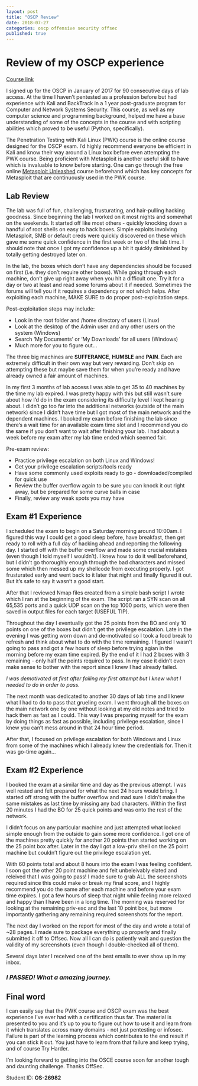 ```yaml
---
layout: post
title: "OSCP Review"
date: 2018-07-27
categories: oscp offensive security offsec
published: true
---
```

# Review of my OSCP experience
[Course link](https://www.offensive-security.com/pwk-oscp/)

I signed up for the OSCP in January of 2017 for 90 consecutive days of lab access. At the time I haven’t pentested as a profession before but had experience with Kali and BackTrack in a 1 year post-graduate program for Computer and Network Systems Security. This course, as well as my computer science and programming background, helped me have a base understanding of some of the concepts in the course and with scripting abilities which proved to be useful (Python, specifically).

The Penetration Testing with Kali Linux (PWK) course is the online course designed for the OSCP exam. I’d highly recommend everyone be efficient in Kali and know their way around a Linux box before even attempting the PWK course. Being proficient with Metasploit is another useful skill to have which is invaluable to know before starting. One can go through the free online [Metasploit Unleashed](https://www.offensive-security.com/metasploit-unleashed/) course beforehand which has key concepts for Metasploit that are continuously used in the PWK course.


## Lab Review

The lab was full of fun, challenging, frusturating, and hair-pulling hacking goodness. Since beginning the lab I worked on it most nights and somewhat on the weekends. It started off like most others - quickly knocking down a handful of root shells on easy to hack boxes. Simple exploits involving Metasploit, SMB or default creds were quickly discovered on these which gave me some quick confidence in the first week or two of the lab time. I should note that once I got my confidence up a bit it quickly diminished by totally getting destroyed later on.


In the lab, the boxes which don’t have any dependencies should be focused on first (i.e. they don’t require other boxes). While going through each machine, don’t give up right away when you hit a difficult one. Try it for a day or two at least and read some forums about it if needed. Sometimes the forums will tell you if it requires a dependency or not which helps. After exploiting each machine, MAKE SURE to do proper post-exploitation steps.

Post-exploitation steps may include:
- Look in the root folder and /home directory of users (Linux)
- Look at the desktop of the Admin user and any other users on the system (Windows)
- Search ‘My Documents’ or ‘My Downloads’ for all users (Windows)
- Much more for you to figure out…


The three big machines are **SUFFERANCE**, **HUMBLE** and **PAIN**. Each are extremely difficult in their own way but very rewarding. Don’t skip on attempting these but maybe save them for when you’re ready and have already owned a fair amount of machines. 


In my first 3 months of lab access I was able to get 35 to 40 machines by the time my lab expired. I was pretty happy with this but still wasn’t sure about how I’d do in the exam considering its difficulty level I kept hearing about. I didn’t go too far into the additional networks (outside of the main network) since I didn’t have time but I got most of the main network and the dependent machines. I booked my exam before finishing the lab since there’s a wait time for an available exam time slot and I recommend you do the same if you don’t want to wait after finishing your lab. I had about a week before my exam after my lab time ended which seemed fair. 

Pre-exam review:
- Practice privilege escalation on both Linux and Windows!
- Get your privilege escalation scripts/tools ready
- Have some commonly used exploits ready to go - downloaded/compiled for quick use
- Review the buffer overflow again to be sure you can knock it out right away, but be prepared for some curve balls in case
- Finally, review any weak spots you may have


## Exam #1 Experience

I scheduled the exam to begin on a Saturday morning around 10:00am. I figured this way I could get a good sleep before, have breakfast, then get ready to roll with a full day of hacking ahead and reporting the following day. I started off with the buffer overflow and made some crucial mistakes (even though I told myself I wouldn’t). I knew how to do it well beforehand, but I didn’t go thoroughly enough through the bad characters and missed some which then messed up my shellcode from executing properly. I got frusturated early and went back to it later that night and finally figured it out. But it’s safe to say it wasn’t a good start. 

After that I reviewed Nmap files created from a simple bash script I wrote which I ran at the beginning of the exam. The script ran a SYN scan on all 65,535 ports and a quick UDP scan on the top 1000 ports, which were then saved in output files for each target (USEFUL TIP). 

Throughout the day I eventually got the 25 points from the BO and only 10 points on one of the boxes but didn’t get the privilege escalation. Late in the evening I was getting worn down and de-motivated so I took a food break to refresh and think about what to do with the time remaining. I figured I wasn’t going to pass and got a few hours of sleep before trying agian in the morning before my exam time expired. By the end of it I had 2 boxes with 3 remaining - only half the points required to pass. In my case it didn’t even make sense to bother with the report since I knew I had already failed. 

_I was demotivated at first after failing my first attempt but I knew what I needed to do in order to pass._

The next month was dedicated to another 30 days of lab time and I knew what I had to do to pass that grueling exam. I went through all the boxes on the main network one by one without looking at my old notes and tried to hack them as fast as I could. This way I was preparing myself for the exam by doing things as fast as possible, including privilege escalation, since I knew you can’t mess around in that 24 hour time period. 

After that, I focused on privilege escalation for both Windows and Linux from some of the machines which I already knew the credentials for. Then it was go-time again… 


## Exam #2 Experience

I booked the exam at a similar time and day as the previous attempt. I was well rested and felt prepared for what the next 24 hours would bring. I started off strong with the buffer overflow and mad sure I didn’t make the same mistakes as last time by missing any bad characters. Within the first 20 minutes I had the BO for 25 quick points and was onto the rest of the network. 

I didn’t focus on any particular machine and just attempted what looked simple enough from the outside to gain some more confidence. I got one of the machines pretty quickly for another 20 points then started working on the 25 point box after. Later in the day I got a low-priv shell on the 25 point machine but couldn’t figure out the privilege escalation yet. 

With 60 points total and about 8 hours into the exam I was feeling confident. I soon got the other 20 point machine and felt unbeleivably elated and releived that I was going to pass! I made sure to grab ALL the screenshots required since this could make or break my final score, and I highly recommend you do the same after each machine and before your exam time expires. I got a few hours of sleep that night while feeling more relaxed and happy than I have been in a long time. The morning was reserved for looking at the remaining priv-esc and the last 10 point box, but more importantly gathering any remaining required screenshots for the report. 

The next day I worked on the report for most of the day and wrote a total of ~28 pages. I made sure to package everything up properly and finally submitted it off to Offsec. Now all I can do is patiently wait and question the validity of my screenshots (even though I double-checked all of them). 


Several days later I received one of the best emails to ever show up in my inbox.

### **_I PASSED! What a amazing journey._**


## Final word

I can easily say that the PWK course and OSCP exam was the best experience I’ve ever had with a certification thus far. 
The material is presented to you and it’s up to you to figure out how to use it and learn from it which translates across many domains - not just pentesting or infosec. Failure is part of the learning process which contributes to the end result if you can stick it out. You just have to learn from that failure and keep trying, and of course Try Harder.

I’m looking forward to getting into the OSCE course soon for another tough and daunting challenge. Thanks OffSec.


Student ID: **OS-26982**
